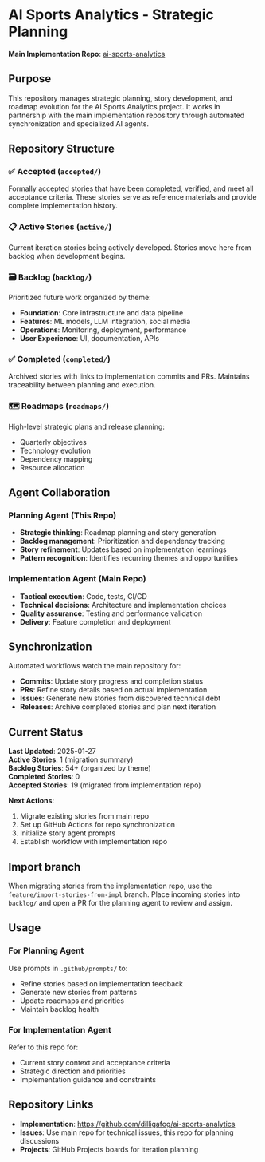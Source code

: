# AI Sports Analytics - Strategic Planning

**Main Implementation Repo**: [ai-sports-analytics](https://github.com/dilligafog/ai-sports-analytics)

## Purpose

This repository manages strategic planning, story development, and roadmap evolution for the AI Sports Analytics project. It works in partnership with the main implementation repository through automated synchronization and specialized AI agents.

## Repository Structure

### ✅ **Accepted** (`accepted/`)
Formally accepted stories that have been completed, verified, and meet all acceptance criteria. These stories serve as reference materials and provide complete implementation history.

### 📋 **Active Stories** (`active/`)
Current iteration stories being actively developed. Stories move here from backlog when development begins.

### 🗃️ **Backlog** (`backlog/`)
Prioritized future work organized by theme:
- **Foundation**: Core infrastructure and data pipeline
- **Features**: ML models, LLM integration, social media
- **Operations**: Monitoring, deployment, performance
- **User Experience**: UI, documentation, APIs

### ✅ **Completed** (`completed/`)
Archived stories with links to implementation commits and PRs. Maintains traceability between planning and execution.

### 🗺️ **Roadmaps** (`roadmaps/`)
High-level strategic plans and release planning:
- Quarterly objectives
- Technology evolution
- Dependency mapping
- Resource allocation

## Agent Collaboration

### Planning Agent (This Repo)
- **Strategic thinking**: Roadmap planning and story generation
- **Backlog management**: Prioritization and dependency tracking  
- **Story refinement**: Updates based on implementation learnings
- **Pattern recognition**: Identifies recurring themes and opportunities

### Implementation Agent (Main Repo)
- **Tactical execution**: Code, tests, CI/CD
- **Technical decisions**: Architecture and implementation choices
- **Quality assurance**: Testing and performance validation
- **Delivery**: Feature completion and deployment

## Synchronization

Automated workflows watch the main repository for:
- **Commits**: Update story progress and completion status
- **PRs**: Refine story details based on actual implementation
- **Issues**: Generate new stories from discovered technical debt
- **Releases**: Archive completed stories and plan next iteration

## Current Status

**Last Updated**: 2025-01-27  
**Active Stories**: 1 (migration summary)  
**Backlog Stories**: 54+ (organized by theme)  
**Completed Stories**: 0  
**Accepted Stories**: 19 (migrated from implementation repo)  

**Next Actions**:
1. Migrate existing stories from main repo
2. Set up GitHub Actions for repo synchronization
3. Initialize story agent prompts
4. Establish workflow with implementation repo

Import branch
--------------

When migrating stories from the implementation repo, use the `feature/import-stories-from-impl` branch. Place incoming stories into `backlog/` and open a PR for the planning agent to review and assign.

## Usage

### For Planning Agent
Use prompts in `.github/prompts/` to:
- Refine stories based on implementation feedback
- Generate new stories from patterns
- Update roadmaps and priorities
- Maintain backlog health

### For Implementation Agent
Refer to this repo for:
- Current story context and acceptance criteria
- Strategic direction and priorities
- Implementation guidance and constraints

## Repository Links

- **Implementation**: https://github.com/dilligafog/ai-sports-analytics
- **Issues**: Use main repo for technical issues, this repo for planning discussions
- **Projects**: GitHub Projects boards for iteration planning
